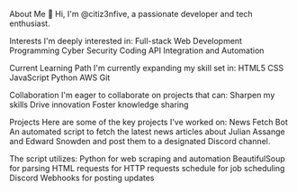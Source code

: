 About Me
👋 Hi, I'm @citiz3nfive, a passionate developer and tech enthusiast.

Interests
I'm deeply interested in:
Full-stack Web Development
Programming
Cyber Security
Coding
API Integration and Automation

Current Learning Path
I'm currently expanding my skill set in:
HTML5
CSS
JavaScript
Python
AWS
Git

Collaboration
I'm eager to collaborate on projects that can:
Sharpen my skills
Drive innovation
Foster knowledge sharing

Projects
Here are some of the key projects I've worked on:
News Fetch Bot
An automated script to fetch the latest news articles about Julian Assange and Edward Snowden and post them to a designated Discord channel. 

The script utilizes:
Python for web scraping and automation
BeautifulSoup for parsing HTML
requests for HTTP requests
schedule for job scheduling
Discord Webhooks for posting updates
